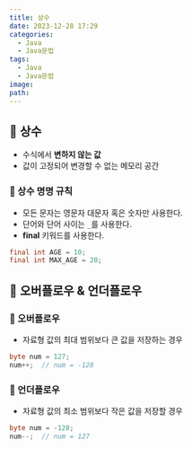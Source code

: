 ```yaml
---
title: 상수
date: 2023-12-28 17:29
categories:
  - Java
  - Java문법
tags:
  - Java
  - Java문법
image: 
path:
---
```


## 🌈 상수

- 수식에서 **변하지 않는 값**
- 값이 고정되어 변경할 수 없는 메모리 공간

### 📌 상수 명명 규칙

- 모든 문자는 영문자 대문자 혹은 숫자만 사용한다.
- 단어와 단어 사이는 `_`를 사용한다.
- **final** 키워드를 사용한다.
    
```java
final int AGE = 10;
final int MAX_AGE = 20;
```
    

## 🌈 오버플로우 & 언더플로우
### 📌 오버플로우
- 자료형 값의 최대 범위보다 큰 값을 저장하는 경우

```java
byte num = 127;
num++;	// num = -128
```
    

### 📌 언더플로우
- 자료형 값의 최소 범위보다 작은 값을 저장할 경우

```java
byte num = -128;
num--;	// num = 127
```
    
